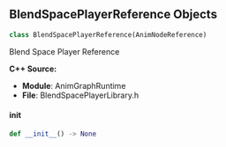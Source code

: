 ## BlendSpacePlayerReference Objects

```python
class BlendSpacePlayerReference(AnimNodeReference)
```

Blend Space Player Reference

**C++ Source:**

- **Module**: AnimGraphRuntime
- **File**: BlendSpacePlayerLibrary.h

<a id="unreal.BlendSpacePlayerReference.__init__"></a>

#### __init__

```python
def __init__() -> None
```

<a id="unreal.AnimNode_AnimDynamics"></a>